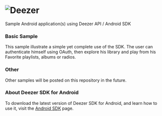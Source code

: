 ![Deezer](http://cdn-files.deezer.com/img/press/new_logo_white.jpg "Deezer") 
=============


Sample Android application(s) using Deezer API / Android SDK

### Basic Sample

This sample illustrate a simple yet complete use of the SDK. The user can authenticate himself using OAuth, then explore his library and play from his Favorite playlists, albums or radios. 

### Other

Other samples will be posted on this repository in the future. 

### About Deezer SDK for Android

To download the latest version of Deezer SDK for Android, and learn how to use it, visit the [Android SDK][1] page. 


 [1]: http://developers.deezer.com/sdk/android
